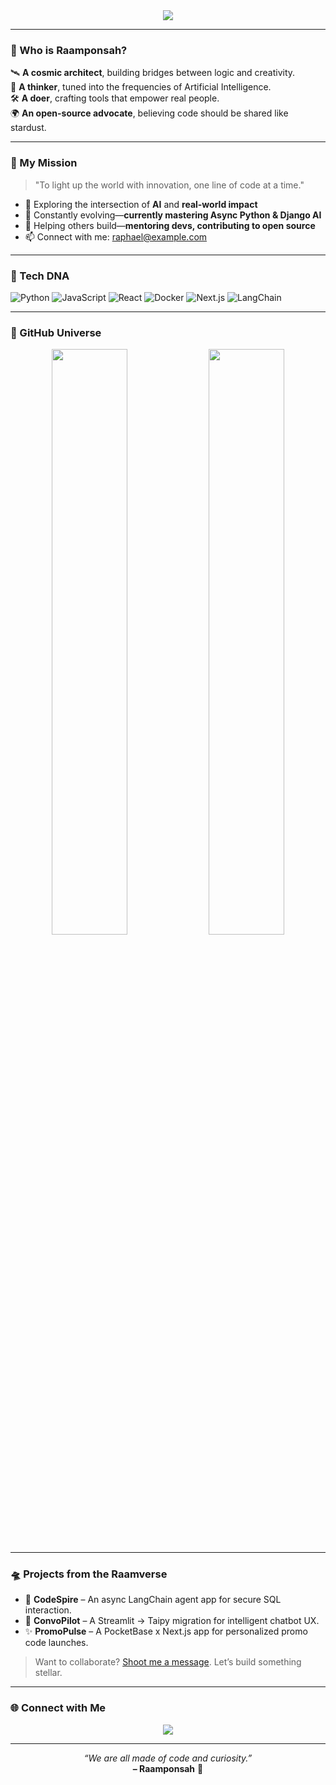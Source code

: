 <!-- README.md for github.com/raamponsah -->

<div align="center">
  <img src="https://readme-typing-svg.herokuapp.com?font=Fira+Code&weight=500&size=28&pause=1000&color=F743BC&center=true&vCenter=true&width=600&lines=Welcome+to+Raamponsah's+Cosmos!;Engineer+of+Logic+%7C+Seeker+of+Wonder+%7C+Builder+of+Tomorrow" />
</div>

---

### 🌌 Who is Raamponsah?

🛰️ **A cosmic architect**, building bridges between logic and creativity.  
🧠 **A thinker**, tuned into the frequencies of Artificial Intelligence.  
🛠️ **A doer**, crafting tools that empower real people.  
🌍 **An open-source advocate**, believing code should be shared like stardust.

---

### 🚀 My Mission

> "To light up the world with innovation, one line of code at a time."

- 🧭 Exploring the intersection of **AI** and **real-world impact**
- 🌱 Constantly evolving—**currently mastering Async Python & Django AI**
- 🧩 Helping others build—**mentoring devs, contributing to open source**
- 📫 Connect with me: [raphael@example.com](mailto:raphaelkofiamponsah@gmail.com)

---

### 🧬 Tech DNA

![Python](https://img.shields.io/badge/-Python-1E1F26?style=for-the-badge&logo=python&logoColor=FFD43B)
![JavaScript](https://img.shields.io/badge/-JavaScript-1E1F26?style=for-the-badge&logo=javascript&logoColor=F7DF1E)
![React](https://img.shields.io/badge/-React-1E1F26?style=for-the-badge&logo=react&logoColor=61DAFB)
![Docker](https://img.shields.io/badge/-Docker-1E1F26?style=for-the-badge&logo=docker&logoColor=2496ED)
![Next.js](https://img.shields.io/badge/-Next.js-1E1F26?style=for-the-badge&logo=next.js&logoColor=white)
![LangChain](https://img.shields.io/badge/-LangChain-1E1F26?style=for-the-badge&logo=OpenAI&logoColor=white)

---

### 🌠 GitHub Universe

<p align="center">
  <img width="49%" src="https://github-readme-stats.vercel.app/api?username=raamponsah&show_icons=true&theme=radical" />
  <img width="49%" src="https://github-readme-stats.vercel.app/api/top-langs/?username=raamponsah&layout=compact&theme=radical" />
</p>

---

### 🛸 Projects from the Raamverse

- 🔐 **CodeSpire** – An async LangChain agent app for secure SQL interaction.
- 💬 **ConvoPilot** – A Streamlit → Taipy migration for intelligent chatbot UX.
- ✨ **PromoPulse** – A PocketBase x Next.js app for personalized promo code launches.

> Want to collaborate? [Shoot me a message](mailto:raphaelkofiamponsah@gmail.com). Let’s build something stellar.

---

### 🌐 Connect with Me

<p align="center">
  <a href="https://www.linkedin.com/in/raphaelamponsah"><img src="https://img.shields.io/badge/-LinkedIn-0A66C2?style=for-the-badge&logo=linkedin&logoColor=white" /></a>
<!--   <a href="https://twitter.com/yourhandle"><img src="https://img.shields.io/badge/-Twitter-1DA1F2?style=for-the-badge&logo=twitter&logoColor=white" /></a> -->
<!--   <a href="https://yourwebsite.com"><img src="https://img.shields.io/badge/-Portfolio-000000?style=for-the-badge&logo=github&logoColor=white" /></a> -->
</p>

---

<p align="center">
  <i>“We are all made of code and curiosity.”</i><br>
  <strong>– Raamponsah</strong> 🚀
</p>
